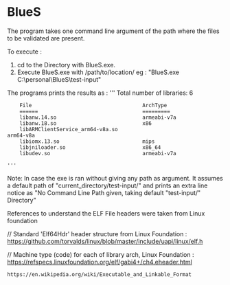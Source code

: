 # BlueS

The program takes one command line argument of the path where the files to be validated are present. 

To execute :
1. cd to the Directory with BlueS.exe.
2. Execute BlueS.exe with /path/to/location/
eg :
    "BlueS.exe C:\personal\BlueS\test-input\"

The programs prints the results as :
    '''
		Total number of libraries: 6

		File                                    ArchType
		======                                  =========
		libanw.14.so                            armeabi-v7a
		libanw.18.so                            x86
		libARMClientService_arm64-v8a.so                                arm64-v8a
		libiomx.13.so                           mips
		libjniloader.so                         x86_64
		libudev.so                              armeabi-v7a

    '''
Note: In case the exe is ran without giving any path as argument. 
It assumes a default path of "current_directory/test-input/" and prints an extra line notice as "No Command Line Path given, taking default "test-input/" Directory"

References to understand the ELF File headers were taken from Linux foundation

// Standard 'Elf64Hdr' header structure from Linux Foundation : https://github.com/torvalds/linux/blob/master/include/uapi/linux/elf.h

// Machine type (code) for each of library arch, Linux Foundation : https://refspecs.linuxfoundation.org/elf/gabi4+/ch4.eheader.html 
	
    https://en.wikipedia.org/wiki/Executable_and_Linkable_Format